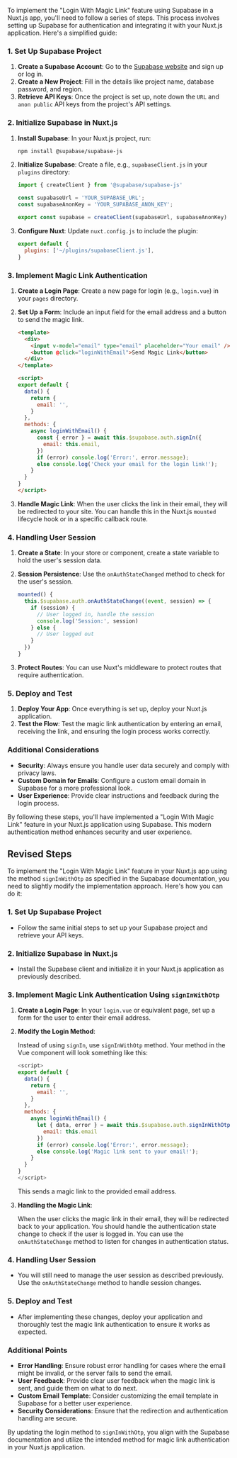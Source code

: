 To implement the "Login With Magic Link" feature using Supabase in a Nuxt.js app, you'll need to follow a series of steps. This process involves setting up Supabase for authentication and integrating it with your Nuxt.js application. Here's a simplified guide:

### 1. Set Up Supabase Project

1. **Create a Supabase Account**: Go to the [Supabase website](https://supabase.io/) and sign up or log in.
2. **Create a New Project**: Fill in the details like project name, database password, and region.
3. **Retrieve API Keys**: Once the project is set up, note down the `URL` and `anon public` API keys from the project's API settings.

### 2. Initialize Supabase in Nuxt.js

1. **Install Supabase**: In your Nuxt.js project, run:

   ```bash
   npm install @supabase/supabase-js
   ```

2. **Initialize Supabase**: Create a file, e.g., `supabaseClient.js` in your `plugins` directory:

   ```javascript
   import { createClient } from '@supabase/supabase-js'

   const supabaseUrl = 'YOUR_SUPABASE_URL';
   const supabaseAnonKey = 'YOUR_SUPABASE_ANON_KEY';

   export const supabase = createClient(supabaseUrl, supabaseAnonKey)
   ```

3. **Configure Nuxt**: Update `nuxt.config.js` to include the plugin:

   ```javascript
   export default {
     plugins: ['~/plugins/supabaseClient.js'],
   }
   ```

### 3. Implement Magic Link Authentication

1. **Create a Login Page**: Create a new page for login (e.g., `login.vue`) in your `pages` directory.
2. **Set Up a Form**: Include an input field for the email address and a button to send the magic link.

   ```html
   <template>
     <div>
       <input v-model="email" type="email" placeholder="Your email" />
       <button @click="loginWithEmail">Send Magic Link</button>
     </div>
   </template>

   <script>
   export default {
     data() {
       return {
         email: '',
       }
     },
     methods: {
       async loginWithEmail() {
         const { error } = await this.$supabase.auth.signIn({
           email: this.email,
         })
         if (error) console.log('Error:', error.message);
         else console.log('Check your email for the login link!');
       }
     }
   }
   </script>
   ```

3. **Handle Magic Link**: When the user clicks the link in their email, they will be redirected to your site. You can handle this in the Nuxt.js `mounted` lifecycle hook or in a specific callback route.

### 4. Handling User Session

1. **Create a State**: In your store or component, create a state variable to hold the user's session data.
2. **Session Persistence**: Use the `onAuthStateChanged` method to check for the user's session.

   ```javascript
   mounted() {
     this.$supabase.auth.onAuthStateChange((event, session) => {
       if (session) {
         // User logged in, handle the session
         console.log('Session:', session)
       } else {
         // User logged out
       }
     })
   }
   ```

3. **Protect Routes**: You can use Nuxt's middleware to protect routes that require authentication.

### 5. Deploy and Test

1. **Deploy Your App**: Once everything is set up, deploy your Nuxt.js application.
2. **Test the Flow**: Test the magic link authentication by entering an email, receiving the link, and ensuring the login process works correctly.

### Additional Considerations

- **Security**: Always ensure you handle user data securely and comply with privacy laws.
- **Custom Domain for Emails**: Configure a custom email domain in Supabase for a more professional look.
- **User Experience**: Provide clear instructions and feedback during the login process.

By following these steps, you'll have implemented a "Login With Magic Link" feature in your Nuxt.js application using Supabase. This modern authentication method enhances security and user experience.

## Revised Steps

To implement the "Login With Magic Link" feature in your Nuxt.js app using the method `signInWithOtp` as specified in the Supabase documentation, you need to slightly modify the implementation approach. Here's how you can do it:

### 1. **Set Up Supabase Project**

- Follow the same initial steps to set up your Supabase project and retrieve your API keys.

### 2. **Initialize Supabase in Nuxt.js**

- Install the Supabase client and initialize it in your Nuxt.js application as previously described.

### 3. **Implement Magic Link Authentication Using `signInWithOtp`**

1. **Create a Login Page**: In your `login.vue` or equivalent page, set up a form for the user to enter their email address.

2. **Modify the Login Method**:

   Instead of using `signIn`, use `signInWithOtp` method. Your method in the Vue component will look something like this:

   ```javascript
   <script>
   export default {
     data() {
       return {
         email: '',
       }
     },
     methods: {
       async loginWithEmail() {
         let { data, error } = await this.$supabase.auth.signInWithOtp({
           email: this.email
         })
         if (error) console.log('Error:', error.message);
         else console.log('Magic link sent to your email!');
       }
     }
   }
   </script>
   ```

   This sends a magic link to the provided email address.

3. **Handling the Magic Link**:

   When the user clicks the magic link in their email, they will be redirected back to your application. You should handle the authentication state change to check if the user is logged in. You can use the `onAuthStateChange` method to listen for changes in authentication status.

### 4. **Handling User Session**

- You will still need to manage the user session as described previously. Use the `onAuthStateChange` method to handle session changes.

### 5. **Deploy and Test**

- After implementing these changes, deploy your application and thoroughly test the magic link authentication to ensure it works as expected.

### Additional Points

- **Error Handling**: Ensure robust error handling for cases where the email might be invalid, or the server fails to send the email.
- **User Feedback**: Provide clear user feedback when the magic link is sent, and guide them on what to do next.
- **Custom Email Template**: Consider customizing the email template in Supabase for a better user experience.
- **Security Considerations**: Ensure that the redirection and authentication handling are secure.

By updating the login method to `signInWithOtp`, you align with the Supabase documentation and utilize the intended method for magic link authentication in your Nuxt.js application.
